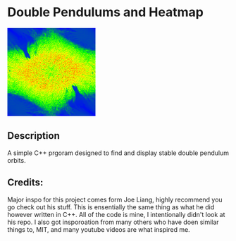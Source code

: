 # Double Pendulums and Heatmap

![image](heatmap.png)

## Description

A simple C++ prgoram designed to find and display stable double pendulum orbits.

## Credits:

Major inspo for this project comes form Joe Liang, highly recommend you go check out his stuff. This is ensentially the same thing as what he did however written in C++. All of the code is mine, I intentionally didn't look at his repo. I also got insporoation from many others who have doen similar things to, MIT, and many youtube videos are what inspired me. 